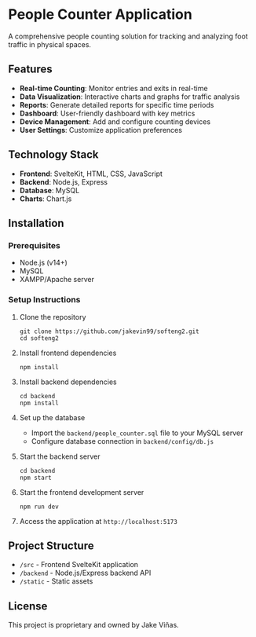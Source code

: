 # People Counter Application

A comprehensive people counting solution for tracking and analyzing foot traffic in physical spaces.

## Features

- **Real-time Counting**: Monitor entries and exits in real-time
- **Data Visualization**: Interactive charts and graphs for traffic analysis
- **Reports**: Generate detailed reports for specific time periods
- **Dashboard**: User-friendly dashboard with key metrics
- **Device Management**: Add and configure counting devices
- **User Settings**: Customize application preferences

## Technology Stack

- **Frontend**: SvelteKit, HTML, CSS, JavaScript
- **Backend**: Node.js, Express
- **Database**: MySQL
- **Charts**: Chart.js

## Installation

### Prerequisites

- Node.js (v14+)
- MySQL
- XAMPP/Apache server

### Setup Instructions

1. Clone the repository
   ```
   git clone https://github.com/jakevin99/softeng2.git
   cd softeng2
   ```

2. Install frontend dependencies
   ```
   npm install
   ```

3. Install backend dependencies
   ```
   cd backend
   npm install
   ```

4. Set up the database
   - Import the `backend/people_counter.sql` file to your MySQL server
   - Configure database connection in `backend/config/db.js`

5. Start the backend server
   ```
   cd backend
   npm start
   ```

6. Start the frontend development server
   ```
   npm run dev
   ```

7. Access the application at `http://localhost:5173`

## Project Structure

- `/src` - Frontend SvelteKit application
- `/backend` - Node.js/Express backend API
- `/static` - Static assets

## License

This project is proprietary and owned by Jake Viñas. 